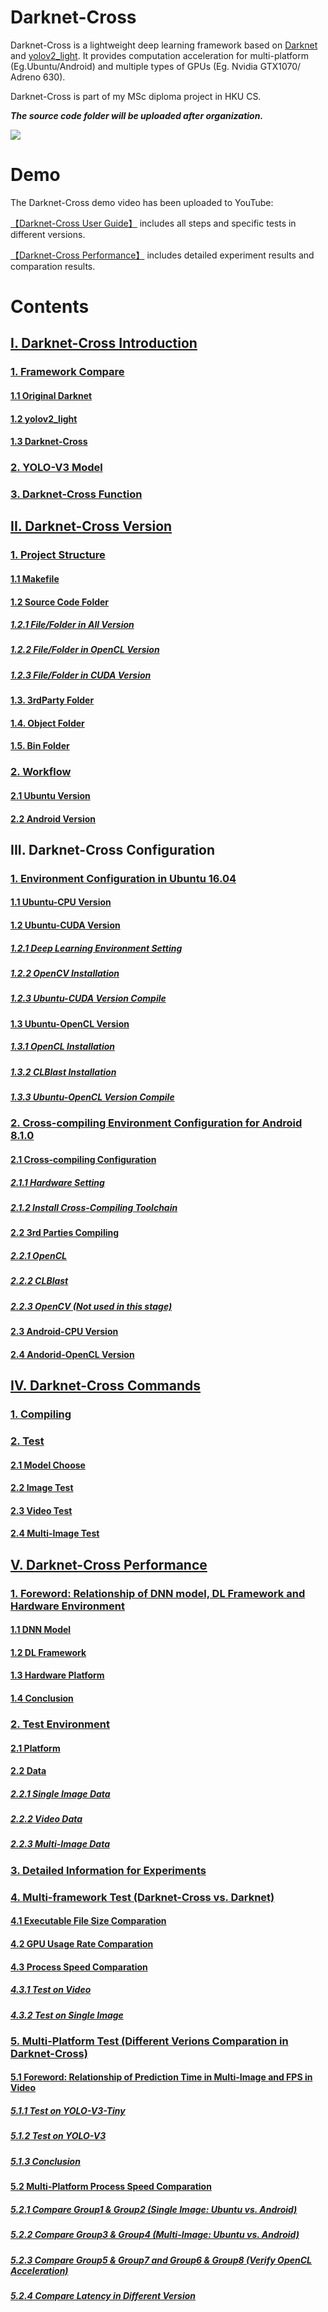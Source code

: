 # Darknet-Cross

Darknet-Cross is a lightweight deep learning framework based on [Darknet](https://github.com/pjreddie/darknet) and [yolov2_light](https://github.com/AlexeyAB/yolo2_light). It provides computation acceleration for multi-platform (Eg.Ubuntu/Android) and multiple types of GPUs (Eg. Nvidia GTX1070/ Adreno 630).

Darknet-Cross is part of my MSc diploma project in HKU CS.

***The source code folder will be uploaded after organization.***

![](introduction/img/demo.gif)

# Demo

The Darknet-Cross demo video has been uploaded to YouTube:

[【Darknet-Cross User Guide】](https://www.youtube.com/watch?v=8xCK8W_QdOA) includes all steps and specific tests in different versions.

[【Darknet-Cross Performance】](https://www.youtube.com/watch?v=_ma2aS2Ho4Q) includes  detailed experiment results and comparation results.

# Contents

## [I. Darknet-Cross Introduction](https://github.com/huuuuusy/Darknet-Cross/blob/master/introduction/Introduction.md)

### [1. Framework Compare](https://github.com/huuuuusy/Darknet-Cross/blob/master/introduction/Introduction.md#1-framework-compare)

#### [1.1 Original Darknet](https://github.com/huuuuusy/Darknet-Cross/blob/master/introduction/Introduction.md#11-original-darknet)

#### [1.2 yolov2_light](https://github.com/huuuuusy/Darknet-Cross/blob/master/introduction/Introduction.md#12-yolov2_light)

#### [1.3 Darknet-Cross](https://github.com/huuuuusy/Darknet-Cross/blob/master/introduction/Introduction.md#13-darknet-cross)

### [2. YOLO-V3 Model](https://github.com/huuuuusy/Darknet-Cross/blob/master/introduction/Introduction.md#2-yolo-v3-model)

### [3. Darknet-Cross Function](https://github.com/huuuuusy/Darknet-Cross/blob/master/introduction/Introduction.md#3-darknet-cross-function)

## [II. Darknet-Cross Version](https://github.com/huuuuusy/Darknet-Cross/blob/master/introduction/Version.md)

### [1. Project Structure](https://github.com/huuuuusy/Darknet-Cross/blob/master/introduction/Version.md#1-project-structure)

#### [1.1 Makefile](https://github.com/huuuuusy/Darknet-Cross/blob/master/introduction/Version.md#11-makefile)

#### [1.2 Source Code Folder](https://github.com/huuuuusy/Darknet-Cross/blob/master/introduction/Version.md#12-source-code-folder)

##### [1.2.1 File/Folder in All Version](https://github.com/huuuuusy/Darknet-Cross/blob/master/introduction/Version.md#121-filefolder-in-all-version)

##### [1.2.2 File/Folder in OpenCL Version](https://github.com/huuuuusy/Darknet-Cross/blob/master/introduction/Version.md#122-filefolder-in-opencl-version)

##### [1.2.3 File/Folder in CUDA Version](https://github.com/huuuuusy/Darknet-Cross/blob/master/introduction/Version.md#123-filefolder-in-cuda-version)

#### [1.3. 3rdParty Folder](https://github.com/huuuuusy/Darknet-Cross/blob/master/introduction/Version.md#13-3rdparty-folder)

#### [1.4. Object Folder](https://github.com/huuuuusy/Darknet-Cross/blob/master/introduction/Version.md#14-object-folder)

#### [1.5. Bin Folder](https://github.com/huuuuusy/Darknet-Cross/blob/master/introduction/Version.md#15-bin-folder)

### [2. Workflow](https://github.com/huuuuusy/Darknet-Cross/blob/master/introduction/Version.md#2-workflow)

#### [2.1 Ubuntu Version](https://github.com/huuuuusy/Darknet-Cross/blob/master/introduction/Version.md#2-workflow)

#### [2.2 Android Version](https://github.com/huuuuusy/Darknet-Cross/blob/master/introduction/Version.md#22-android-version)

## III. Darknet-Cross Configuration

### [1. Environment Configuration in Ubuntu 16.04](https://github.com/huuuuusy/Darknet-Cross/blob/master/introduction/User_Guide_Ubuntu.md)

#### [1.1 Ubuntu-CPU Version](https://github.com/huuuuusy/Darknet-Cross/blob/master/introduction/User_Guide_Ubuntu.md#11-ubuntu-cpu-version)

#### [1.2 Ubuntu-CUDA Version](https://github.com/huuuuusy/Darknet-Cross/blob/master/introduction/User_Guide_Ubuntu.md#12-ubuntu-cuda-version)

##### [1.2.1 Deep Learning Environment Setting](https://github.com/huuuuusy/Darknet-Cross/blob/master/introduction/User_Guide_Ubuntu.md#121-deep-learning-environment-setting)

##### [1.2.2 OpenCV Installation](https://github.com/huuuuusy/Darknet-Cross/blob/master/introduction/User_Guide_Ubuntu.md#122-opencv-340-installation)

##### [1.2.3 Ubuntu-CUDA Version Compile](https://github.com/huuuuusy/Darknet-Cross/blob/master/introduction/User_Guide_Ubuntu.md#123-ubuntu-cuda-version-compile)

#### [1.3 Ubuntu-OpenCL Version](https://github.com/huuuuusy/Darknet-Cross/blob/master/introduction/User_Guide_Ubuntu.md#13-ubuntu-opencl-version)

##### [1.3.1 OpenCL Installation](https://github.com/huuuuusy/Darknet-Cross/blob/master/introduction/User_Guide_Ubuntu.md#131-opencl-installation)

##### [1.3.2 CLBlast Installation](https://github.com/huuuuusy/Darknet-Cross/blob/master/introduction/User_Guide_Ubuntu.md#132-clblast-installation)

##### [1.3.3 Ubuntu-OpenCL Version Compile](https://github.com/huuuuusy/Darknet-Cross/blob/master/introduction/User_Guide_Ubuntu.md#133-ubuntu-opencl-version-compile)

### [2. Cross-compiling Environment Configuration  for Android 8.1.0](https://github.com/huuuuusy/Darknet-Cross/blob/master/introduction/User_Guide_Android.md)

#### [2.1 Cross-compiling Configuration](https://github.com/huuuuusy/Darknet-Cross/blob/master/introduction/User_Guide_Android.md#21-cross-compiling-configuration)

##### [2.1.1 Hardware Setting](https://github.com/huuuuusy/Darknet-Cross/blob/master/introduction/User_Guide_Android.md#211-hardware-setting)

##### [2.1.2 Install Cross-Compiling Toolchain](https://github.com/huuuuusy/Darknet-Cross/blob/master/introduction/User_Guide_Android.md#212-install-cross-compiling-toolchain)

#### [2.2 3rd Parties Compiling](https://github.com/huuuuusy/Darknet-Cross/blob/master/introduction/User_Guide_Android.md#22-3rd-parties-compiling)

##### [2.2.1 OpenCL](https://github.com/huuuuusy/Darknet-Cross/blob/master/introduction/User_Guide_Android.md#221-opencl)

##### [2.2.2 CLBlast](https://github.com/huuuuusy/Darknet-Cross/blob/master/introduction/User_Guide_Android.md#222-clblast)

##### [2.2.3 OpenCV (Not used in this stage)](https://github.com/huuuuusy/Darknet-Cross/blob/master/introduction/User_Guide_Android.md#223-opencv-not-used-in-this-stage)

#### [2.3 Android-CPU Version](https://github.com/huuuuusy/Darknet-Cross/blob/master/introduction/User_Guide_Android.md#23-android-cpu-version)

#### [2.4 Andorid-OpenCL Version](https://github.com/huuuuusy/Darknet-Cross/blob/master/introduction/User_Guide_Android.md#24-andorid-opencl-version)

## [IV. Darknet-Cross Commands](https://github.com/huuuuusy/Darknet-Cross/blob/master/introduction/Commands.md)

### [1. Compiling](https://github.com/huuuuusy/Darknet-Cross/blob/master/introduction/Commands.md#1-compiling)

### [2. Test](https://github.com/huuuuusy/Darknet-Cross/blob/master/introduction/Commands.md#2-test)

#### [2.1 Model Choose](https://github.com/huuuuusy/Darknet-Cross/blob/master/introduction/Commands.md#21-model-choose)

#### [2.2 Image Test](https://github.com/huuuuusy/Darknet-Cross/blob/master/introduction/Commands.md#22-image-test)

#### [2.3 Video Test](https://github.com/huuuuusy/Darknet-Cross/blob/master/introduction/Commands.md#23-video-test)

#### [2.4 Multi-Image Test](https://github.com/huuuuusy/Darknet-Cross/blob/master/introduction/Commands.md#24-multi-image-test)

## [V. Darknet-Cross Performance](https://github.com/huuuuusy/Darknet-Cross/blob/master/introduction/Performance.md)

### [1. Foreword: Relationship of DNN model, DL Framework and Hardware Environment](https://github.com/huuuuusy/Darknet-Cross/blob/master/introduction/Performance.md#1-foreword-relationship-of-dnn-model-dl-framework-and-hardware-environment)

#### [1.1 DNN Model](https://github.com/huuuuusy/Darknet-Cross/blob/master/introduction/Performance.md#11-dnn-model)

#### [1.2 DL Framework](https://github.com/huuuuusy/Darknet-Cross/blob/master/introduction/Performance.md#12-dl-framework)

#### [1.3 Hardware Platform](https://github.com/huuuuusy/Darknet-Cross/blob/master/introduction/Performance.md#13-hardware-platform)

#### [1.4 Conclusion](https://github.com/huuuuusy/Darknet-Cross/blob/master/introduction/Performance.md#14-conclusion)

### [2. Test Environment](https://github.com/huuuuusy/Darknet-Cross/blob/master/introduction/Performance.md#2-test-environment)

#### [2.1 Platform](https://github.com/huuuuusy/Darknet-Cross/blob/master/introduction/Performance.md#21-platform)

#### [2.2 Data](https://github.com/huuuuusy/Darknet-Cross/blob/master/introduction/Performance.md#22-data)

##### [2.2.1 Single Image Data](https://github.com/huuuuusy/Darknet-Cross/blob/master/introduction/Performance.md#221-single-image-data)

##### [2.2.2 Video Data](https://github.com/huuuuusy/Darknet-Cross/blob/master/introduction/Performance.md#222-video-data)

##### [2.2.3 Multi-Image Data](https://github.com/huuuuusy/Darknet-Cross/blob/master/introduction/Performance.md#223-multi-image-data)

### [3. Detailed Information for Experiments](https://github.com/huuuuusy/Darknet-Cross/blob/master/introduction/Performance.md#3-detailed-information-for-experiments)

### [4. Multi-framework Test (Darknet-Cross vs. Darknet)](https://github.com/huuuuusy/Darknet-Cross/blob/master/introduction/Performance.md#4-multi-framework-test-darknet-cross-vs-darknet)

#### [4.1 Executable File Size Comparation](https://github.com/huuuuusy/Darknet-Cross/blob/master/introduction/Performance.md#41-executable-file-size-comparation)

#### [4.2 GPU Usage Rate Comparation](https://github.com/huuuuusy/Darknet-Cross/blob/master/introduction/Performance.md#42-gpu-usage-rate-comparation)

#### [4.3 Process Speed Comparation](https://github.com/huuuuusy/Darknet-Cross/blob/master/introduction/Performance.md#43-process-speed-comparation)

##### [4.3.1 Test on Video](https://github.com/huuuuusy/Darknet-Cross/blob/master/introduction/Performance.md#431-test-on-video)

##### [4.3.2 Test on Single Image](https://github.com/huuuuusy/Darknet-Cross/blob/master/introduction/Performance.md#432-test-on-single-image)

### [5. Multi-Platform Test (Different Verions Comparation in Darknet-Cross)](https://github.com/huuuuusy/Darknet-Cross/blob/master/introduction/Performance.md#5-multi-platform-test-different-verions-comparation-in-darknet-cross)

#### [5.1 Foreword: Relationship of Prediction Time in Multi-Image and FPS in Video](https://github.com/huuuuusy/Darknet-Cross/blob/master/introduction/Performance.md#51-foreword-relationship-of-prediction-time-in-multi-image-and-fps-in-video)

##### [5.1.1 Test on YOLO-V3-Tiny](https://github.com/huuuuusy/Darknet-Cross/blob/master/introduction/Performance.md#511-test-on-yolo-v3-tiny)

##### [5.1.2 Test on YOLO-V3](https://github.com/huuuuusy/Darknet-Cross/blob/master/introduction/Performance.md#512-test-on-yolo-v3)

##### [5.1.3 Conclusion](https://github.com/huuuuusy/Darknet-Cross/blob/master/introduction/Performance.md#513-conclusion)

#### [5.2	Multi-Platform Process Speed Comparation](https://github.com/huuuuusy/Darknet-Cross/blob/master/introduction/Performance.md#52multi-platform-process-speed-comparation)

##### [5.2.1 Compare Group1 & Group2 (Single Image: Ubuntu vs. Android)](https://github.com/huuuuusy/Darknet-Cross/blob/master/introduction/Performance.md#521-compare-group1--group2-single-image-ubuntu-vs-android)

##### [5.2.2 Compare Group3 & Group4 (Multi-Image: Ubuntu vs. Android)](https://github.com/huuuuusy/Darknet-Cross/blob/master/introduction/Performance.md#522-compare-group3--group4-multi-image-ubuntu-vs-android)

##### [5.2.3 Compare Group5 & Group7 and Group6 & Group8 (Verify OpenCL Acceleration)](https://github.com/huuuuusy/Darknet-Cross/blob/master/introduction/Performance.md#523-compare-group5--group7-and-group6--group8-verify-opencl-acceleration)

##### [5.2.4 Compare Latency in Different Version](https://github.com/huuuuusy/Darknet-Cross/blob/master/introduction/Performance.md#524-compare-latency-in-different-version)
